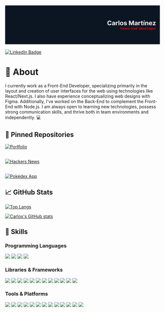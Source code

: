 [![Carlos's GitHub Banner](./Banner.png)](https://github.com/carlosamato/)

[![LinkedIn Badge](https://img.shields.io/badge/LinkedIn-Profile-informational?style=for-the-badge&logo=linkedin&logoColor=ff0000&color=ff0000&labelColor=0b1622)](https://www.linkedin.com/in/carlosamato/)

# 📕 About

I currently work as a Front-End Developer, specializing primarily in the layout and creation of user interfaces for the web using technologies like React/Next.js. I also have experience conceptualizing web designs with Figma. Additionally, I've worked on the Back-End to complement the Front-End with Node.js. I am always open to learning new technologies, possess strong communication skills, and thrive both in team environments and independently. 💻

## 📌 Pinned Repositories

[![Portfolio](https://github-readme-stats.vercel.app/api/pin/?username=carlosamato&repo=portfolio&bg_color=0b1622&title_color=ff0000&text_color=edf2f4&border_color=ff0000&icon_color=ff0000)](https://github.com/carlosmrtzor/portfolio) <br><br>

[![Hackers News](https://github-readme-stats.vercel.app/api/pin/?username=carlosamato&repo=hackers-news&bg_color=0b1622&title_color=ff0000&text_color=edf2f4&border_color=ff0000&icon_color=ff0000)](https://github.com/carlosmrtzor/hackers-news) <br><br>

[![Pokédex App](https://github-readme-stats.vercel.app/api/pin/?username=carlosamato&repo=pokedex&bg_color=0b1622&title_color=ff0000&text_color=edf2f4&border_color=ff0000&icon_color=ff0000)](https://github.com/carlosmrtzor/pokedex)

## 📈 GitHub Stats

[![Top Langs](https://github-readme-stats.vercel.app/api/top-langs/?username=carlosamato&layout=compact&bg_color=0b1622&title_color=ff0000&text_color=edf2f4&icon_color=ff0000&border_color=ff0000)](https://github.com/carlosmrtzor/)

[![Carlos's GitHub stats](https://github-readme-stats.vercel.app/api?username=carlosamato&show_icons=true&bg_color=0b1622&title_color=ff0000&text_color=edf2f4&icon_color=ff0000&border_color=ff0000)](https://github.com/carlosmrtzor/)

## 💼 Skills

### Programming Languages

![](https://img.shields.io/badge/HTML5-informational?style=for-the-badge&logo=html5&logoColor=edf2f4&color=0b1622&labelColor=ff0000)
![](https://img.shields.io/badge/CSS3-informational?style=for-the-badge&logo=css3&logoColor=edf2f4&color=0b1622&labelColor=ff0000)
![](https://img.shields.io/badge/JavaScript-informational?style=for-the-badge&logo=javaScript&logoColor=edf2f4&color=0b1622&labelColor=ff0000)
![](https://img.shields.io/badge/PHP-informational?style=for-the-badge&logo=php&logoColor=edf2f4&color=0b1622&labelColor=ff0000)

### Libraries & Frameworks

![](https://img.shields.io/badge/jQuery-informational?style=for-the-badge&logo=jquery&logoColor=edf2f4&color=0b1622&labelColor=ff0000)
![](https://img.shields.io/badge/React-informational?style=for-the-badge&logo=react&logoColor=edf2f4&color=0b1622&labelColor=ff0000)
![](https://img.shields.io/badge/React_Router-informational?style=for-the-badge&logo=react-router&logoColor=edf2f4&color=0b1622&labelColor=ff0000)
![](https://img.shields.io/badge/Redux-informational?style=for-the-badge&logo=redux&logoColor=edf2f4&color=0b1622&labelColor=ff0000)
![](https://img.shields.io/badge/Next.js-informational?style=for-the-badge&logo=vercel&logoColor=edf2f4&color=0b1622&labelColor=ff0000)
![](https://img.shields.io/badge/TypeScript-informational?style=for-the-badge&logo=TypeScript&logoColor=edf2f4&color=0b1622&labelColor=ff0000)
![](https://img.shields.io/badge/Bootstrap?style=for-the-badge&logo=bootstrap&logoColor=edf2f4&color=0b1622&labelColor=ff0000)
![](https://img.shields.io/badge/Styled--Components-informational?style=for-the-badge&logo=styled-components&logoColor=edf2f4&color=0b1622&labelColor=ff0000)
![](https://img.shields.io/badge/Tailwind-informational?style=for-the-badge&logo=tailwind-css&logoColor=edf2f4&color=0b1622&labelColor=ff0000)
![](https://img.shields.io/badge/Sass?style=for-the-badge&logo=sass&logoColor=edf2f4&color=0b1622&labelColor=ff0000)
![](https://img.shields.io/badge/Material--UI?style=for-the-badge&logo=material-ui&logoColor=edf2f4&color=0b1622&labelColor=ff0000)
![](https://img.shields.io/badge/Node.js-informational?style=for-the-badge&logo=node.js&logoColor=edf2f4&color=0b1622&labelColor=ff0000)

### Tools & Platforms

![](https://img.shields.io/badge/Git-informational?style=for-the-badge&logo=git&logoColor=edf2f4&color=0b1622&labelColor=ff0000)
![](https://img.shields.io/badge/Github-informational?style=for-the-badge&logo=github&logoColor=edf2f4&color=0b1622&labelColor=ff0000)
![](https://img.shields.io/badge/Gitlab-informational?style=for-the-badge&logo=gitlab&logoColor=edf2f4&color=0b1622&labelColor=ff0000)
![](https://img.shields.io/badge/Bitbucket-informational?style=for-the-badge&logo=bitbucket&logoColor=edf2f4&color=0b1622&labelColor=ff0000)
![](https://img.shields.io/badge/Figma-informational?style=for-the-badge&logo=figma&logoColor=edf2f4&color=0b1622&labelColor=ff0000)
![](https://img.shields.io/badge/WordPress-informational?style=for-the-badge&logo=wordpress&logoColor=edf2f4&color=0b1622&labelColor=ff0000)
![](https://img.shields.io/badge/Storybook-informational?style=for-the-badge&logo=storybook&logoColor=edf2f4&color=0b1622&labelColor=ff0000)
![](https://img.shields.io/badge/Webpack-informational?style=for-the-badge&logo=webpack&logoColor=edf2f4&color=0b1622&labelColor=ff0000)
![](https://img.shields.io/badge/Vercel-informational?style=for-the-badge&logo=vercel&logoColor=edf2f4&color=0b1622&labelColor=ff0000)
![](https://img.shields.io/badge/Vite-informational?style=for-the-badge&logo=vite&logoColor=edf2f4&color=0b1622&labelColor=ff0000)
![](https://img.shields.io/badge/Notion-informational?style=for-the-badge&logo=notion&logoColor=edf2f4&color=0b1622&labelColor=ff0000)
![](https://img.shields.io/badge/ClickUp-informational?style=for-the-badge&logo=c&logoColor=edf2f4&color=0b1622&labelColor=ff0000)
![](https://img.shields.io/badge/Slack-informational?style=for-the-badge&logo=slack&logoColor=edf2f4&color=0b1622&labelColor=ff0000)
